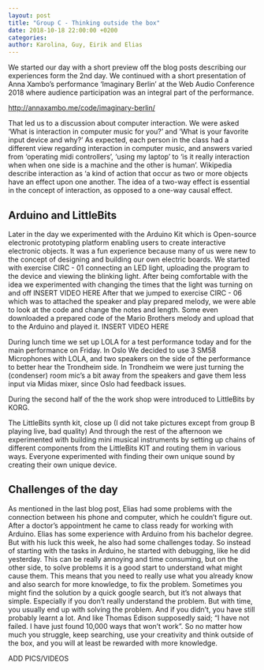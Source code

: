 ```yaml
---
layout: post
title: "Group C - Thinking outside the box"
date: 2018-10-18 22:00:00 +0200
categories:
author: Karolina, Guy, Eirik and Elias
---
```


We started our day with a short preview off the blog posts describing our experiences form the 2nd day. We continued with a short presentation of Anna Xambo’s performance ‘Imaginary Berlin’ at the Web Audio Conference 2018 where audience participation was an integral part of the performance.

http://annaxambo.me/code/imaginary-berlin/

That led us to a discussion about computer interaction. We were asked ‘What is interaction in computer music for you?’ and ‘What is your favorite input device and why?’
As expected, each person in the class had a different view regarding interaction in computer music, and answers varied from ‘operating midi controllers’, ‘using my laptop’ to ‘is it really interaction when when one side is a machine and the other is human’.
Wikipedia describe interaction as ‘a kind of action that occur as two or more objects have an effect upon one another. The idea of a two-way effect is essential in the concept of interaction, as opposed to a one-way causal effect.

## Arduino and LittleBits
Later in the day we experimented with the Arduino Kit which is Open-source electronic prototyping platform enabling users to create interactive electronic objects. It was a fun experience because many of us were new to the concept of designing and building our own electric boards.
We started with exercise CIRC - 01 connecting an LED light, uploading the program to the device and viewing the blinking light. After being comfortable with the idea we experimented with changing the times that the light was turning on and off
INSERT VIDEO HERE
After that we jumped to exercise CIRC - 06 which was to attached the speaker and play prepared melody, we were able to look at the code and change the notes and length. Some even downloaded a prepared code of the Mario Brothers melody and upload that to the Arduino and played it.
INSERT VIDEO HERE

During lunch time we set up LOLA for a test performance today and for the main performance on Friday. In Oslo We decided to use 3 SM58 Microphones with LOLA, and two speakers on the side of the performance to better hear the Trondheim side. In Trondheim we were just turning the (condenser) room mic’s a bit away from the speakers and gave them less input via Midas mixer, since Oslo had feedback issues.

During the second half of the the work shop were introduced to LittleBits by KORG.

The LittleBits synth kit, close up  (I did not take pictures except from group B playing live, bad quality)
And through the rest of the afternoon we experimented with building mini musical instruments by setting up chains of different components from the LittleBits KIT and routing them in various ways. Everyone experimented with finding their own unique sound by creating their own unique device.

## Challenges of the day
As mentioned in the last blog post, Elias had some problems with the connection between his phone and computer, which he couldn’t figure out. After a doctor’s appointment he came to class ready for working with Arduino. Elias has some experience with Arduino from his bachelor degree. But with his luck this week, he also had some challenges today. So instead of starting with the tasks in Arduino, he started with debugging, like he did yesterday. This can be really annoying and time consuming, but on the other side, to solve problems it is a good start to understand what might cause them. This means that you need to really use what you already know and also search for more knowledge, to fix the problem. Sometimes you might find the solution by a quick google search, but it’s not always that simple. Especially if you don’t really understand the problem. But with time, you usually end up with solving the problem. And if you didn’t, you have still probably learnt a lot. And like Thomas Edison supposedly said; “I have not failed. I have just found 10,000 ways that won’t work”. So no matter how much you struggle, keep searching, use your creativity and think outside of the box, and you will at least be rewarded with more knowledge.
 
ADD PICS/VIDEOS





